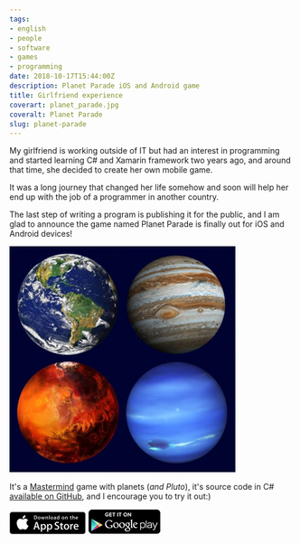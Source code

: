 ```yaml
---
tags:
- english
- people
- software
- games
- programming
date: 2018-10-17T15:44:00Z
description: Planet Parade iOS and Android game
title: Girlfriend experience
coverart: planet_parade.jpg
coveralt: Planet Parade
slug: planet-parade
---
```

My girlfriend is working outside of IT but had an interest in programming and started learning C# and Xamarin framework two years ago, and around that time, she decided to create her own mobile game.

It was a long journey that changed her life somehow and soon will help her end up with the job of a programmer in another country.

The last step of writing a program is publishing it for the public, and I am glad to announce the game named Planet Parade is finally out for iOS and Android devices!

[![Planet Parade](planet_parade.jpg#center)](https://itunes.apple.com/app/planet-parade/id1438973148?mt=8)

It's a [Mastermind](https://en.wikipedia.org/wiki/Mastermind_(board_game)) game with planets (*and Pluto*), it's source code in C# [available on GitHub](https://github.com/Ksinia/PlanetParade), and I encourage you to try it out:)

[![Get it on AppStore](appstore-lrg.png)](https://itunes.apple.com/app/planet-parade/id1438973148?mt=8)
[![Get it on Google Play](en_generic_rgb_wo_45.png)](https://play.google.com/store/apps/details?id=net.ksinia.planetparade)
<!--more-->
